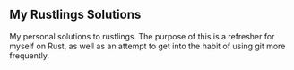 ## My Rustlings Solutions
My personal solutions to rustlings. The purpose of this is a refresher for myself on Rust, as well as an attempt to get into the habit of using git more frequently.